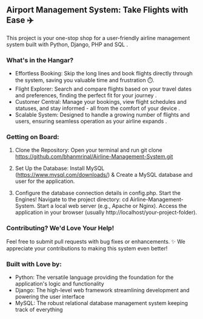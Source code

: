 ## Airport Management System: Take Flights with Ease ✈️ 

This project is your one-stop shop for a user-friendly airline management system built with Python, Django, PHP and SQL .

### What's in the Hangar?

- Effortless Booking: Skip the long lines and book flights directly through the system, saving you valuable time and frustration ⏱️.
- Flight Explorer: Search and compare flights based on your travel dates and preferences, finding the perfect fit for your journey ️.
- Customer Central: Manage your bookings, view flight schedules and statuses, and stay informed - all from the comfort of your device .
- Scalable System: Designed to handle a growing number of flights and users, ensuring seamless operation as your airline expands .


### Getting on Board:
1. Clone the Repository: Open your terminal and run git clone https://github.com/bhanmrinal/Airline-Management-System.git

2. Set Up the Database:
Install MySQL (https://www.mysql.com/downloads/) & Create a MySQL database and user for the application.

3. Configure the database connection details in config.php.
Start the Engines!
Navigate to the project directory: cd Airline-Management-System.
Start a local web server (e.g., Apache or Nginx).
Access the application in your browser (usually http://localhost/your-project-folder).


### Contributing? We'd Love Your Help!
Feel free to submit pull requests with bug fixes or enhancements. ✨ We appreciate your contributions to making this system even better!

### Built with Love by:
- Python: The versatile language providing the foundation for the application's logic and functionality
- Django: The high-level web framework streamlining development and powering the user interface ️
- MySQL: The robust relational database management system keeping track of everything
